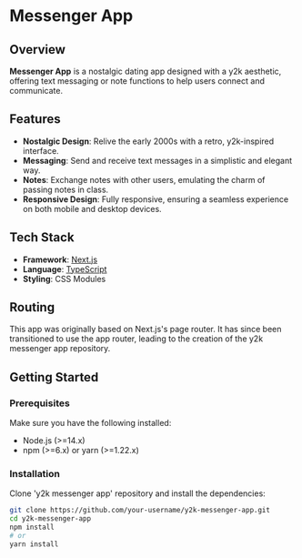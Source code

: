 # Messenger App

## Overview

**Messenger App** is a nostalgic dating app designed with a y2k aesthetic, offering text messaging or note functions to help users connect and communicate.

## Features

- **Nostalgic Design**: Relive the early 2000s with a retro, y2k-inspired interface.
- **Messaging**: Send and receive text messages in a simplistic and elegant way.
- **Notes**: Exchange notes with other users, emulating the charm of passing notes in class.
- **Responsive Design**: Fully responsive, ensuring a seamless experience on both mobile and desktop devices.

## Tech Stack

- **Framework**: [Next.js](https://nextjs.org/)
- **Language**: [TypeScript](https://www.typescriptlang.org/)
- **Styling**: CSS Modules

## Routing

This app was originally based on Next.js's page router. It has since been transitioned to use the app router, leading to the creation of the y2k messenger app repository.

## Getting Started

### Prerequisites

Make sure you have the following installed:

- Node.js (>=14.x)
- npm (>=6.x) or yarn (>=1.22.x)

### Installation

Clone 'y2k messenger app' repository and install the dependencies:

```bash
git clone https://github.com/your-username/y2k-messenger-app.git
cd y2k-messenger-app
npm install
# or
yarn install
```
